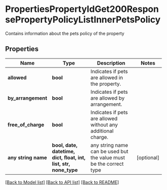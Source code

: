 # PropertiesPropertyIdGet200ResponsePropertyPolicyListInnerPetsPolicy

Contains information about the pets policy of the property

## Properties
Name | Type | Description | Notes
------------ | ------------- | ------------- | -------------
**allowed** | **bool** | Indicates if pets are allowed in the property. | 
**by_arrangement** | **bool** | Indicates if pets are allowed by arrangement. | 
**free_of_charge** | **bool** | Indicates if pets are allowed without any additional charge. | 
**any string name** | **bool, date, datetime, dict, float, int, list, str, none_type** | any string name can be used but the value must be the correct type | [optional]

[[Back to Model list]](../README.md#documentation-for-models) [[Back to API list]](../README.md#documentation-for-api-endpoints) [[Back to README]](../README.md)



